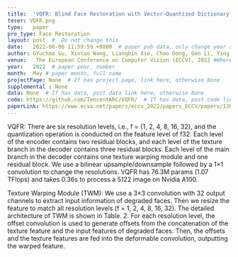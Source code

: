 ```yaml
---
title:  'VQFR: Blind Face Restoration with Vector-Quantized Dictionary and Parallel Decoder'  #  Paper title, covered by ''
teser: VQFR.png
type:   paper
pro_type: Face Restoration
layout: post  #  Do not change this
date:   2022-06-06 11:59:59 +0800  # paper pub data, only change year and month according to this format
author: GYuchao Gu, Xintao Wang, Liangbin Xie, Chao Dong, Gen Li, Ying Shan, Ming-Ming Cheng
venue:   The European Conference on Computer Vision (ECCV), 2022 #Where it be, ICCV and CVPR remove IEEE Conference on,
year:   2022  # paper year, number
month:  May # paper month, full name
projectPage: None  # If has project page, link here, otherwise None
supplemental : None
data: None  # If has data, post data link here, otherwise None
code: https://github.com/TencentARC/VQFR/  # If has data, post code link here, otherwise None
paperLink: https://www.ecva.net/papers/eccv_2022/papers_ECCV/papers/136780124-supp.pdf # post paper pdf link here
---
```

VQFR: There are six resolution levels, i.e., f = {1, 2, 4, 8, 16, 32}, and the quantization operation is conducted
on the feature level of f32. Each level of the encoder contains two residual blocks,
and each level of the texture branch in the decoder contains three residual blocks. Each
level of the main branch in the decoder contains one texture warping module and one
residual block. We use a bilinear upsample/downsample followed by a 1×1 convolution
to change the resolutions. VQFR has 76.3M params (1.07 TFlops) and takes 0.36s to
process a 5122
image on Nvidia A100.

Texture Warping Module (TWM): We use a 3×3 convolution with 32 output channels
to extract input information of degraded faces. Then we resize the feature to match all
resolution levels (f = 1, 2, 4, 8, 16, 32). The detailed architecture of TWM is shown in
Table. 2. For each resolution level, the offset convolution is used to generate offsets from
the concatenation of the texture feature and the input features of degraded faces. Then,
the offsets and the texture features are fed into the deformable convolution, outputting
the warped feature.
